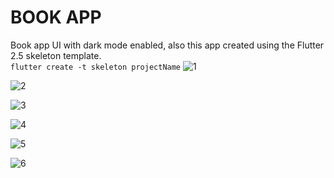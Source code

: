 # BOOK APP
Book app UI with dark mode enabled, also this app created using the Flutter 2.5 skeleton template.
</br>
`flutter create -t skeleton projectName`
![1](https://user-images.githubusercontent.com/63197899/150702177-a2df14b4-f4e7-430c-b09e-00d57c1fe2a7.PNG)


![2](https://user-images.githubusercontent.com/63197899/150702178-ac0bf37d-a901-448c-a2f0-0df151c3838d.PNG)


![3](https://user-images.githubusercontent.com/63197899/150702182-9df4d45a-11d3-4ca4-bc7b-eab165c7aacb.PNG)


![4](https://user-images.githubusercontent.com/63197899/150702183-4d0d0f70-2474-4fdd-84e5-e81967d2fa83.PNG)


![5](https://user-images.githubusercontent.com/63197899/150702187-db024270-1e59-4f2f-a386-e72dc41acc43.PNG)


![6](https://user-images.githubusercontent.com/63197899/150702189-901d5389-a8b4-4295-b084-a6491736ace1.PNG)
